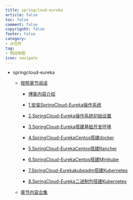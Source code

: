 ```yaml
---
title: springcloud-eureka
article: false
toc: false
comment: false
copyrignht: false
footer: false
category:
- 占位符 
tag:
- 网站地图
icon: navigate 
---
```


- springcloud-eureka

    - <a href="shardings">按照章节阅读</a>


        - <a href="shardings/springcloud-eureka-chapter-0.博客内容介绍.html">博客内容介绍</a>

        - <a href="shardings/springcloud-eureka-chapter-1.安装SpringCloud-Eureka操作系统.html">1.安装SpringCloud-Eureka操作系统</a>

        - <a href="shardings/springcloud-eureka-chapter-2.SpringCloud-Eureka操作系统初始设置.html">2.SpringCloud-Eureka操作系统初始设置</a>

        - <a href="shardings/springcloud-eureka-chapter-3.SpringCloud-Eureka搭建基础开发环境.html">3.SpringCloud-Eureka搭建基础开发环境</a>

        - <a href="shardings/springcloud-eureka-chapter-4.SpringCloud-EurekaCentos搭建docker.html">4.SpringCloud-EurekaCentos搭建docker</a>

        - <a href="shardings/springcloud-eureka-chapter-5.SpringCloud-EurekaCentos搭建Rancher.html">5.SpringCloud-EurekaCentos搭建Rancher</a>

        - <a href="shardings/springcloud-eureka-chapter-6.SpringCloud-EurekaCentos搭建Minikube.html">6.SpringCloud-EurekaCentos搭建Minikube</a>

        - <a href="shardings/springcloud-eureka-chapter-7.SpringCloud-Eurekakubeadm搭建Kubernetes.html">7.SpringCloud-Eurekakubeadm搭建Kubernetes</a>

        - <a href="shardings/springcloud-eureka-chapter-8.SpringCloud-Eureka二进制包搭建Kubernetes.html">8.SpringCloud-Eureka二进制包搭建Kubernetes</a>

    - <a href="springcloud-eureka.html#intro">章节内容合集</a>
